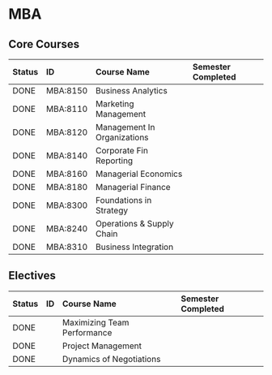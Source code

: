 # MBA

## Core Courses

| Status     | ID       | Course Name                 | Semester Completed |
| :--------- | :------  | :-------------------------- | :----------------- |
| DONE       | MBA:8150 | Business Analytics          |                    |
| DONE   | MBA:8110 | Marketing Management            |                    |
| DONE   | MBA:8120 | Management In Organizations     |                    |
| DONE   | MBA:8140 | Corporate Fin Reporting         |                    |
| DONE   | MBA:8160 | Managerial Economics            |                    |
| DONE   | MBA:8180 | Managerial Finance              |                    |
| DONE   | MBA:8300 | Foundations in Strategy         |                    |
| DONE   | MBA:8240 | Operations & Supply Chain       |                    |
| DONE   | MBA:8310 | Business Integration            |                    |

## Electives

| Status     | ID       | Course Name                 | Semester Completed |
| :--------- | :------  | :-------------------------- | :----------------- |
| DONE   |          | Maximizing Team Performance |                    |
| DONE   |          | Project Management          |                    |
| DONE   |          | Dynamics of Negotiations    |                    |